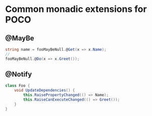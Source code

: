 # Common monadic extensions for POCO

## @MayBe

```cs
string name = fooMayBeNull.@Get(x => x.Name);
//
fooMayBeNull.@Do(x => x.Greet());
```


## @Notify

```cs
class Foo {
    void UpdateDependencies() {
        this.RaisePropertyChanged(() => Name);
        this.RaiseCanExecuteChanged(() => Greet());
    }
}
```